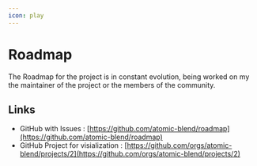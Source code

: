 ```yaml
---
icon: play
---
```


# Roadmap

The Roadmap for the project is in constant evolution, being worked on my the maintainer of the project or the members of the community.



## Links

* GitHub with Issues : [https://github.com/atomic-blend/roadmap](https://github.com/atomic-blend/roadmap)
* GitHub Project for visialization : [https://github.com/orgs/atomic-blend/projects/2](https://github.com/orgs/atomic-blend/projects/2)

